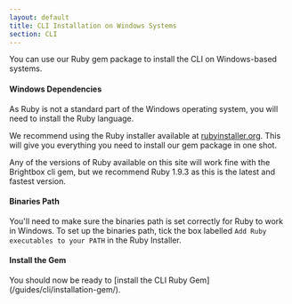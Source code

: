 ```yaml
---
layout: default
title: CLI Installation on Windows Systems
section: CLI
---
```


You can use our Ruby gem package to install the CLI on Windows-based systems.

#### Windows Dependencies

As Ruby is not a standard part of the Windows operating system, you will
need to install the Ruby language.

We recommend using the Ruby installer available at
[rubyinstaller.org](http://rubyinstaller.org/). This will give you
everything you need to install our gem package in one shot.

Any of the versions of Ruby available on this site will work fine with
the Brightbox cli gem, but we recommend Ruby 1.9.3 as this is the latest
and fastest version.

#### Binaries Path

You'll need to make sure the binaries path is set correctly for Ruby
to work in Windows.  To set up the binaries path, tick the box labelled
`Add Ruby executables to your PATH` in the Ruby Installer.

#### Install the Gem

You should now be ready to [install the CLI Ruby Gem] (/guides/cli/installation-gem/).

